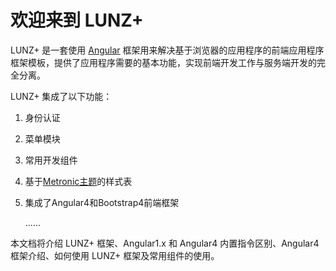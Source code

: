 # 欢迎来到 LUNZ+

LUNZ+ 是一套使用 [Angular](https://angular.io/) 框架用来解决基于浏览器的应用程序的前端应用程序框架模板，提供了应用程序需要的基本功能，实现前端开发工作与服务端开发的完全分离。

LUNZ+ 集成了以下功能：

1. 身份认证
2. 菜单模块
3. 常用开发组件
4. 基于[Metronic主题](http://admin-theme.lunztech.cn/v5/)的样式表
5. 集成了Angular4和Bootstrap4前端框架

    ......

本文档将介绍 LUNZ+ 框架、Angular1.x 和 Angular4 内置指令区别、Angular4 框架介绍、如何使用 LUNZ+ 框架及常用组件的使用。


